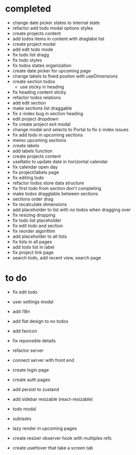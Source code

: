 # completed

- change date picker states to internal state
- refactor add todo modal options styles
- create projects content
- add todos items in content with draglabe list
- create project modal
- add edit todo mode
- fix todo list dragg
- fix todo styles
- fix todos states organization
- create date picker for upcoming page
- change labels to fixed positon with useDimensions
- create section todos
  - use sticky in heading
- fix heading content sticky
- refactor todos relations
- add edit section
- make sections list draggable
- fix z-index bug in section heading
- edit project dropdown
- fix create project exit modal
- change modal and selects to Portal to fix z-index issues
- fix add todo in upcoming sections
- memo upcoming sections
- create labels
- add labels function
- create projects content
- useRatio to update date in horizontal calendar
- fix calendar open day
- fix project/labels page
- fix editing todo
- refactor todos store data structure
- fix first todo from section don't completing
- make todos dragglable between sections
- sections order drag
- fix recalculate dimensions
- add placeholder to list with no todos when dragging over
- fix resizing dropping
- fix todo list placeholder
- fix edit todo and section
- fix reorder algorithm
- add placeholder to all lists
- fix lists in all pages
- add todo list in label
- fix project link page
- search todo, add recent view, search page

# to do

- fix edit todo
- user settings modal
- add i18n
- add flat design to no todos
- add favicon
- fix reponsible details

- refactor server
- connect server with front end
- create login page
- create auth pages

- add persist to zustand

- add sidebar resizable (react-resizable)
- todo modal
- subtasks
- lazy render in upcoming pages
- create resizer observer hook with multiples refs
- create useHover that take a screen tab
